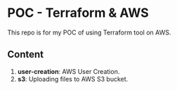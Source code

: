 # POC - Terraform & AWS

This repo is for my POC of using Terraform tool on AWS.

## Content

1. **user-creation**: AWS User Creation.
2. **s3**: Uploading files to AWS S3 bucket.
